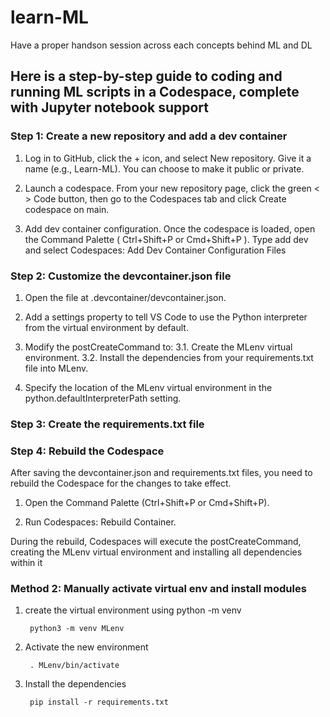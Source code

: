 # learn-ML
Have a proper handson session across each concepts behind ML and DL

## Here is a step-by-step guide to coding and running ML scripts in a Codespace, complete with Jupyter notebook support

### Step 1: Create a new repository and add a dev container

1. Log in to GitHub, click the + icon, and select New repository. Give it a name (e.g., Learn-ML). 
You can choose to make it public or private.

2. Launch a codespace. From your new repository page, click the green < > Code button, then go to the Codespaces tab and click Create codespace on main.

3. Add dev container configuration. Once the codespace is loaded, open the Command Palette ( Ctrl+Shift+P or Cmd+Shift+P ). Type add dev and select Codespaces: Add Dev Container Configuration Files

### Step 2: Customize the devcontainer.json file
1. Open the file at .devcontainer/devcontainer.json.

2. Add a settings property to tell VS Code to use the Python interpreter from the virtual environment by default.
3. Modify the postCreateCommand to:
    3.1. Create the MLenv virtual environment.
    3.2. Install the dependencies from your requirements.txt file into MLenv.

4. Specify the location of the MLenv virtual environment in the python.defaultInterpreterPath setting.

### Step 3: Create the requirements.txt file

### Step 4: Rebuild the Codespace
After saving the devcontainer.json and requirements.txt files, you need to rebuild the Codespace for the changes to take effect. 

1. Open the Command Palette (Ctrl+Shift+P or Cmd+Shift+P).

2. Run Codespaces: Rebuild Container. 

During the rebuild, Codespaces will execute the postCreateCommand, creating the MLenv virtual environment and installing all dependencies within it

### Method 2: Manually activate virtual env and install modules
1. create the virtual environment using python -m venv

        python3 -m venv MLenv
2. Activate the new environment
        
        . MLenv/bin/activate
3. Install the dependencies

        pip install -r requirements.txt

